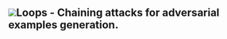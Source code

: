 ## ![](https://cdn4.iconfinder.com/data/icons/bitcons/blue/32x32/loop.gif)Loops - Chaining attacks for adversarial examples generation.
